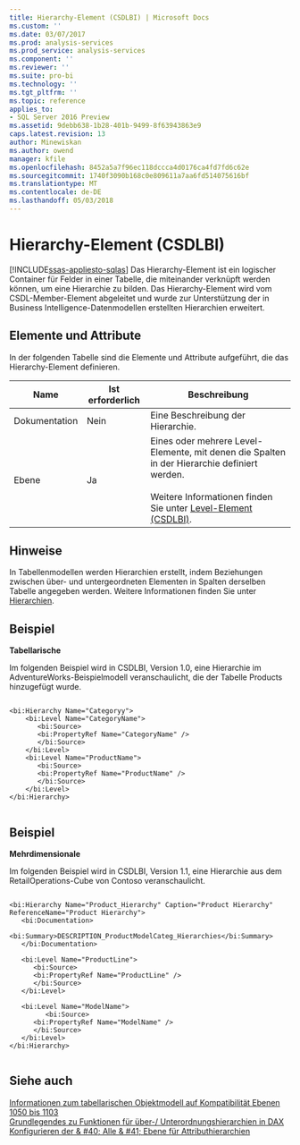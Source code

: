 ```yaml
---
title: Hierarchy-Element (CSDLBI) | Microsoft Docs
ms.custom: ''
ms.date: 03/07/2017
ms.prod: analysis-services
ms.prod_service: analysis-services
ms.component: ''
ms.reviewer: ''
ms.suite: pro-bi
ms.technology: ''
ms.tgt_pltfrm: ''
ms.topic: reference
applies_to:
- SQL Server 2016 Preview
ms.assetid: 9debb638-1b28-401b-9499-8f63943863e9
caps.latest.revision: 13
author: Minewiskan
ms.author: owend
manager: kfile
ms.openlocfilehash: 8452a5a7f96ec118dccca4d0176ca4fd7fd6c62e
ms.sourcegitcommit: 1740f3090b168c0e809611a7aa6fd514075616bf
ms.translationtype: MT
ms.contentlocale: de-DE
ms.lasthandoff: 05/03/2018
---
```

# <a name="hierarchy-element-csdlbi"></a>Hierarchy-Element (CSDLBI)
[!INCLUDE[ssas-appliesto-sqlas](../../../includes/ssas-appliesto-sqlas.md)]
  Das Hierarchy-Element ist ein logischer Container für Felder in einer Tabelle, die miteinander verknüpft werden können, um eine Hierarchie zu bilden. Das Hierarchy-Element wird vom CSDL-Member-Element abgeleitet und wurde zur Unterstützung der in Business Intelligence-Datenmodellen erstellten Hierarchien erweitert.  
  
## <a name="elements-and-attributes"></a>Elemente und Attribute  
 In der folgenden Tabelle sind die Elemente und Attribute aufgeführt, die das Hierarchy-Element definieren.  
  
|Name|Ist erforderlich|Beschreibung|  
|----------|-----------------|-----------------|  
|Dokumentation|Nein|Eine Beschreibung der Hierarchie.|  
|Ebene|Ja|Eines oder mehrere Level-Elemente, mit denen die Spalten in der Hierarchie definiert werden.<br /><br /> Weitere Informationen finden Sie unter [Level-Element &#40;CSDLBI&#41;](../../../analysis-services/tabular-model-programming-compatibility-levels-1050-1103/conceptual-schema-definition-language-csdl/level-element-csdlbi.md).|  
  
## <a name="remarks"></a>Hinweise  
 In Tabellenmodellen werden Hierarchien erstellt, indem Beziehungen zwischen über- und untergeordneten Elementen in Spalten derselben Tabelle angegeben werden. Weitere Informationen finden Sie unter [Hierarchien](../../../analysis-services/tabular-models/hierarchies-ssas-tabular.md).  
  
## <a name="example"></a>Beispiel  
 **Tabellarische**  
  
 Im folgenden Beispiel wird in CSDLBI, Version 1.0, eine Hierarchie im AdventureWorks-Beispielmodell veranschaulicht, die der Tabelle Products hinzugefügt wurde.  
  
```  
  
<bi:Hierarchy Name="Categoryy">  
    <bi:Level Name="CategoryName">  
       <bi:Source>  
       <bi:PropertyRef Name="CategoryName" />  
       </bi:Source>  
    </bi:Level>  
    <bi:Level Name="ProductName">  
       <bi:Source>  
       <bi:PropertyRef Name="ProductName" />  
       </bi:Source>  
    </bi:Level>  
</bi:Hierarchy>  
  
```  
  
## <a name="example"></a>Beispiel  
 **Mehrdimensionale**  
  
 Im folgenden Beispiel wird in CSDLBI, Version 1.1, eine Hierarchie aus dem RetailOperations-Cube von Contoso veranschaulicht.  
  
```  
  
<bi:Hierarchy Name="Product_Hierarchy" Caption="Product Hierarchy" ReferenceName="Product Hierarchy">  
   <bi:Documentation>  
      <bi:Summary>DESCRIPTION_ProductModelCateg_Hierarchies</bi:Summary>  
   </bi:Documentation>  
  
   <bi:Level Name="ProductLine">  
      <bi:Source>  
      <bi:PropertyRef Name="ProductLine" />  
      </bi:Source>  
   </bi:Level>  
  
   <bi:Level Name="ModelName">  
         <bi:Source>  
      <bi:PropertyRef Name="ModelName" />  
      </bi:Source>  
   </bi:Level>  
</bi:Hierarchy>  
  
```  
  
## <a name="see-also"></a>Siehe auch  
 [Informationen zum tabellarischen Objektmodell auf Kompatibilität Ebenen 1050 bis 1103](../../../analysis-services/tabular-model-programming-compatibility-levels-1050-1103/representation/understanding-tabular-object-model-at-levels-1050-through-1103.md)   
 [Grundlegendes zu Funktionen für über-/ Unterordnungshierarchien in DAX](http://msdn.microsoft.com/en-us/b11f0cff-cee4-4ae7-a5b3-ebe288fc42d3)   
 [Konfigurieren der & #40; Alle & #41; Ebene für Attributhierarchien](../../../analysis-services/multidimensional-models/database-dimensions-configure-the-all-level-for-attribute-hierarchies.md)  
  
  
